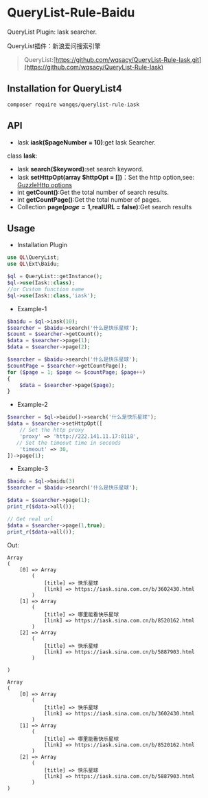 # QueryList-Rule-Baidu

QueryList Plugin: Iask searcher.

QueryList插件：新浪爱问搜索引擎

> QueryList:[https://github.com/wqsacy/QueryList-Rule-Iask.git](https://github.com/wqsacy/QueryList-Rule-Iask)

## Installation for QueryList4

```
composer require wangqs/querylist-rule-iask
```

## API

- Iask **iask($pageNumber = 10)**:get Iask Searcher.

class **Iask**:

- Iask **search($keyword)**:set search keyword.
- Iask **setHttpOpt(array $httpOpt = [])**：Set the http
  option,see: [GuzzleHttp options](http://docs.guzzlephp.org/en/stable/request-options.html)
- int **getCount()**:Get the total number of search results.
- int **getCountPage()**:Get the total number of pages.
- Collection **page($page = 1,$realURL = false)**:Get search results

## Usage

- Installation Plugin

```php
use QL\QueryList;
use QL\Ext\Baidu;

$ql = QueryList::getInstance();
$ql->use(Iask::class);
//or Custom function name
$ql->use(Iask::class,'iask');
```

- Example-1

```php
$baidu = $ql->iask(10);
$searcher = $baidu->search('什么是快乐星球');
$count = $searcher->getCount();
$data = $searcher->page(1);
$data = $searcher->page(2);

$searcher = $baidu->search('什么是快乐星球');
$countPage = $searcher->getCountPage();
for ($page = 1; $page <= $countPage; $page++)
{
    $data = $searcher->page($page);
}
```

- Example-2

```php
$searcher = $ql->baidu()->search('什么是快乐星球');
$data = $searcher->setHttpOpt([
    // Set the http proxy
    'proxy' => 'http://222.141.11.17:8118',
   // Set the timeout time in seconds
    'timeout' => 30,
])->page(1);
```

- Example-3

```php
$baidu = $ql->baidu(3)
$searcher = $baidu->search('什么是快乐星球');

$data = $searcher->page(1);
print_r($data->all());

// Get real url
$data = $searcher->page(1,true);
print_r($data->all());
```

Out:

```
Array
(
    [0] => Array
        (
            [title] => 快乐星球
            [link] => https://iask.sina.com.cn/b/3602430.html
        )
    [1] => Array
        (
            [title] => 哪里能看快乐星球
            [link] => https://iask.sina.com.cn/b/8520162.html
        )
    [2] => Array
        (
            [title] => 快乐星球
            [link] => https://iask.sina.com.cn/b/5887903.html
        )

)

Array
(
    [0] => Array
        (
            [title] => 快乐星球
            [link] => https://iask.sina.com.cn/b/3602430.html
        )
    [1] => Array
        (
            [title] => 哪里能看快乐星球
            [link] => https://iask.sina.com.cn/b/8520162.html
        )
    [2] => Array
        (
            [title] => 快乐星球
            [link] => https://iask.sina.com.cn/b/5887903.html
        )
)

```
